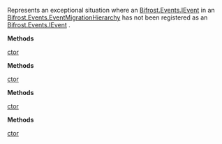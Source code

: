 Represents an exceptional situation where an [Bifrost.Events.IEvent](Bifrost.Events.IEvent) in an [Bifrost.Events.EventMigrationHierarchy](Bifrost.Events.EventMigrationHierarchy) has not been registered as an [Bifrost.Events.IEvent](Bifrost.Events.IEvent) .

**Methods**

[ctor](Bifrost.Events.UnregisteredEventException.ctor)


**Methods**

[ctor](Bifrost.Events.UnregisteredEventException.ctor)


**Methods**

[ctor](Bifrost.Events.UnregisteredEventException.ctor)


**Methods**

[ctor](Bifrost.Events.UnregisteredEventException.ctor)
